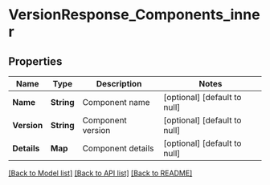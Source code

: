 # VersionResponse_Components_inner
## Properties

| Name | Type | Description | Notes |
|------------ | ------------- | ------------- | -------------|
| **Name** | **String** | Component name | [optional] [default to null] |
| **Version** | **String** | Component version | [optional] [default to null] |
| **Details** | **Map** | Component details | [optional] [default to null] |

[[Back to Model list]](../README.md#documentation-for-models) [[Back to API list]](../README.md#documentation-for-api-endpoints) [[Back to README]](../README.md)

